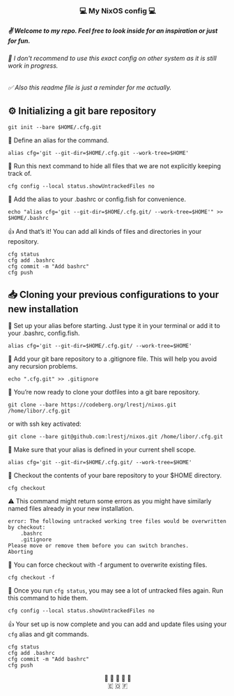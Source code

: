 ### <div align="center"> 💻 My NixOS config 💻 </div>


##### ✌ Welcome to my repo. Feel free to look inside for an inspiration or just for fun. 

###### 🤔 I don't recommend to use this exact config on other system as it is still work in progress.

###### ✅ Also this readme file is just a reminder for me actually.


## ⚙️ Initializing a git bare repository
```
git init --bare $HOME/.cfg.git
```

💬 Define an alias for the command.    
```
alias cfg='git --git-dir=$HOME/.cfg.git --work-tree=$HOME'
```

💬 Run this next command to hide all files that we are not explicitly keeping track of.

```
cfg config --local status.showUntrackedFiles no
```

💬 Add the alias to your .bashrc or config.fish for convenience.

```
echo "alias cfg='git --git-dir=$HOME/.cfg.git/ --work-tree=$HOME'" >> $HOME/.bashrc
```


👍 And that’s it! You can add all kinds of files and directories in your repository.
```
cfg status
cfg add .bashrc
cfg commit -m "Add bashrc"
cfg push
```
## 📥 Cloning your previous configurations to your new installation
   
💬 Set up your alias before starting. Just type it in your terminal or add it to your .bashrc, config.fish.

```
alias cfg='git --git-dir=$HOME/.cfg.git/ --work-tree=$HOME'
```

💬 Add your git bare repository to a .gitignore file. This will help you avoid any recursion problems.

```
echo ".cfg.git" >> .gitignore
```

💬 You’re now ready to clone your dotfiles into a git bare repository.

```
git clone --bare https://codeberg.org/lrestj/nixos.git /home/libor/.cfg.git
```
or with ssh key activated:

```
git clone --bare git@github.com:lrestj/nixos.git /home/libor/.cfg.git
```

💬 Make sure that your alias is defined in your current shell scope.

```
alias cfg='git --git-dir=$HOME/.cfg.git/ --work-tree=$HOME'
```

💬 Checkout the contents of your bare repository to your $HOME directory.

```
cfg checkout
```


⚠️ This command might return some errors as you might have similarly named files already in your new installation.
```
error: The following untracked working tree files would be overwritten by checkout:
    .bashrc
    .gitignore
Please move or remove them before you can switch branches.
Aborting
```
💬 You can force checkout with -f argument to overwrite existing files.
```
cfg checkout -f
```

💬 Once you run `cfg status`, you may see a lot of untracked files again. Run this command to hide them.

```
cfg config --local status.showUntrackedFiles no
```


👍 Your set up is now complete and you can add and update files using your `cfg` alias and git commands.

```
cfg status
cfg add .bashrc
cfg commit -m "Add bashrc"
cfg push
```
<div align="center"> 🔔&nbsp🔔&nbsp🔔&nbsp🔔&nbsp🔔 </div>
<div align="center"> 🇪 🇴 🇫 </div>
